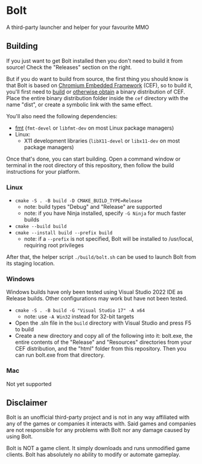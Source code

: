 # Bolt
A third-party launcher and helper for your favourite MMO

## Building
If you just want to get Bolt installed then you don't need to build it from source! Check the "Releases" section on the right.

But if you do want to build from source, the first thing you should know is that Bolt is based on [Chromium Embedded Framework](https://bitbucket.org/chromiumembedded/cef) (CEF), so to build it, you'll first need to [build](https://bitbucket.org/chromiumembedded/cef/wiki/MasterBuildQuickStart.md) or [otherwise obtain](https://adamcake.com/cef) a binary distribution of CEF. Place the entire binary distribution folder inside the `cef` directory with the name "dist", or create a symbolic link with the same effect.

You'll also need the following dependencies:
- [fmt](https://fmt.dev) (`fmt-devel` or `libfmt-dev` on most Linux package managers)
- Linux:
  - X11 development libraries (`libX11-devel` or `libx11-dev` on most package managers)

Once that's done, you can start building. Open a command window or terminal in the root directory of this repository, then follow the build instructions for your platform.

### Linux
- `cmake -S . -B build -D CMAKE_BUILD_TYPE=Release`
  - note: build types "Debug" and "Release" are supported
  - note: if you have Ninja installed, specify `-G Ninja` for much faster builds
- `cmake --build build`
- `cmake --install build --prefix build`
  - note: if a `--prefix` is not specified, Bolt will be installed to /usr/local, requiring root privileges

After that, the helper script `./build/bolt.sh` can be used to launch Bolt from its staging location.

### Windows
Windows builds have only been tested using Visual Studio 2022 IDE as Release builds. Other configurations may work but have not been tested.
- `cmake -S . -B build -G "Visual Studio 17" -A x64`
  - note: use `-A Win32` instead for 32-bit targets
- Open the .sln file in the `build` directory with Visual Studio and press F5 to build
- Create a new directory and copy all of the following into it: bolt.exe, the entire contents of the "Release" and "Resources" directories from your CEF distribution, and the "html" folder from this repository. Then you can run bolt.exe from that directory.

### Mac
Not yet supported

## Disclaimer
Bolt is an unofficial third-party project and is not in any way affiliated with any of the games or companies it interacts with. Said games and companies are not responsible for any problems with Bolt nor any damage caused by using Bolt.

Bolt is NOT a game client. It simply downloads and runs unmodified game clients. Bolt has absolutely no ability to modify or automate gameplay.
